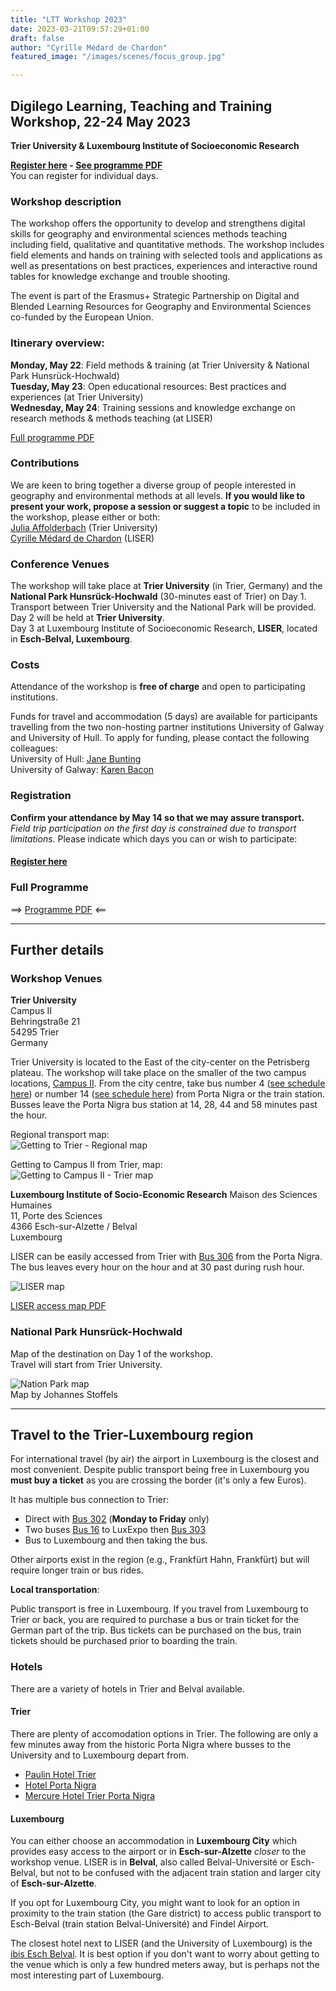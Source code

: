 ```yaml
---
title: "LTT Workshop 2023"
date: 2023-03-21T09:57:29+01:00
draft: false
author: "Cyrille Médard de Chardon"
featured_image: "/images/scenes/focus_group.jpg"

---
```


## Digilego Learning, Teaching and Training Workshop, **22-24 May 2023**
**Trier University & Luxembourg Institute of Socioeconomic Research**  

**[Register here](https://www.uni-trier.de/universitaet/fachbereiche-faecher/fachbereich-vi/faecher/nachhaltige-regional-und-standortentwicklung/standard-titel#c381241) - [See programme PDF](Programme_v1.pdf)**  
You can register for individual days.

### Workshop description
The workshop offers the opportunity to develop and strengthens digital skills for geography and environmental sciences methods teaching including field, qualitative and quantitative methods. The workshop includes field elements and hands on training with selected tools and applications as well as presentations on best practices, experiences and interactive round tables for knowledge exchange and trouble shooting.

The event is part of the Erasmus+ Strategic Partnership on Digital and Blended Learning Resources for Geography and Environmental Sciences co-funded by the European Union.

### Itinerary overview:
**Monday, May 22**: Field methods & training (at Trier University & National Park Hunsrück-Hochwald)  
**Tuesday, May 23**: Open educational resources: Best practices and experiences (at Trier University)  
**Wednesday, May 24**: Training sessions and knowledge exchange on research methods & methods teaching (at LISER)

[Full programme PDF](Programme_v1.pdf)

### Contributions
We are keen to bring together a diverse group of people interested in geography and environmental methods at all levels.
**If you would like to present your work, propose a session or suggest a topic** to be included in the workshop, please either or both:  
[Julia Affolderbach]() (Trier University)  
[Cyrille Médard de Chardon]() (LISER)

### Conference Venues
The workshop will take place at **Trier University** (in Trier, Germany) and the **National Park Hunsrück-Hochwald** (30-minutes east of Trier) on Day 1. Transport between Trier University and the National Park will be provided.  
Day 2 will be held at **Trier University**.  
Day 3 at Luxembourg Institute of Socioeconomic Research, **LISER**, located in **Esch-Belval, Luxembourg**.

### Costs
Attendance of the workshop is **free of charge** and open to participating institutions.

Funds for travel and accommodation (5 days) are available for participants travelling from the two non-hosting partner institutions University of Galway and University of Hull. To apply for funding, please contact the following colleagues:  
University of Hull: [Jane Bunting](m.j.bunting@hull.ac.uk)  
University of Galway: [Karen Bacon](karen.bacon@universityofgalway.ie)

### Registration
**Confirm your attendance by May 14 so that we may assure transport.**  
*Field trip participation on the first day is constrained due to transport limitations.*
Please indicate which days you can or wish to participate:
#### [Register here](https://www.uni-trier.de/universitaet/fachbereiche-faecher/fachbereich-vi/faecher/nachhaltige-regional-und-standortentwicklung/standard-titel#c381241)

### Full Programme

==> [Programme PDF](Programme_v1.pdf) <==

--- 

## Further details

### Workshop Venues
**Trier University**  
Campus II  
Behringstraße 21  
54295 Trier  
Germany

Trier University is located to the East of the city-center on the Petrisberg plateau. The workshop will take place on the smaller of the two campus locations, [Campus II](https://www.uni-trier.de/en/university/directions-contact/campus-maps#c311935).
From the city centre, take bus number 4 ([see schedule here](https://www.swt.de/swt/Integrale?MODULE=Frontend.Media&ACTION=ViewMediaObject&Media.PK=8494&Media.Object.ObjectType=full)) or number 14 ([see schedule here](https://www.swt.de/swt/Integrale?MODULE=Frontend.Media&ACTION=ViewMediaObject&Media.PK=9190&Media.Object.ObjectType=full)) from Porta Nigra or the train station.
Busses leave the Porta Nigra bus station at 14, 28, 44 and 58 minutes past the hour.

Regional transport map:  
![Getting to Trier - Regional map](https://www.uni-trier.de/fileadmin/profil/Lageplaene/Region.jpg)

Getting to Campus II from Trier, map:  
![Getting to Campus II - Trier map](https://www.uni-trier.de/fileadmin/profil/Lageplaene/Trier-uebersicht.jpg)

**Luxembourg Institute of Socio-Economic Research**
Maison des Sciences Humaines  
11, Porte des Sciences  
4366 Esch-sur-Alzette / Belval  
Luxembourg

LISER can be easily accessed from Trier with [Bus 306](https://www.mobiliteit.lu/wp-content/uploads/horaires-new/rgtr/306.pdf?v=20230314) from the Porta Nigra. The bus leaves every hour on the hour and at 30 past during rush hour.

![LISER map](imgs/liser.png)

[LISER access map PDF](https://www.liser.lu/doc_viewer.cfm?tmp=40)

### National Park Hunsrück-Hochwald

Map of the destination on Day 1 of the workshop.  
Travel will start from Trier University.

![Nation Park map](imgs/np.jpg)  
Map by Johannes Stoffels

--- 

## Travel to the Trier-Luxembourg region

For international travel (by air) the airport in Luxembourg is the closest and most convenient. Despite public transport being free in Luxembourg you **must buy a ticket** as you are crossing the border (it's only a few Euros).

It has multiple bus connection to Trier:
- Direct with [Bus 302](https://www.mobiliteit.lu/wp-content/uploads/horaires-new/rgtr/302.pdf) (**Monday to Friday** only)
- Two buses [Bus 16](https://www.mobiliteit.lu/wp-content/uploads/horaires-new/avl/16.pdf) to LuxExpo then [Bus 303](https://www.mobiliteit.lu/wp-content/uploads/horaires-new/rgtr/303.pdf)
- Bus to Luxembourg and then taking the bus.

Other airports exist in the region (e.g., Frankfürt Hahn, Frankfürt) but will require longer train or bus rides.

**Local transportation**:

Public transport is free in Luxembourg. If you travel from Luxembourg to Trier or back, you are required to purchase a bus or train ticket for the German part of the trip. Bus tickets can be purchased on the bus, train tickets should be purchased prior to boarding the train.

### Hotels

There are a variety of hotels in Trier and Belval available.


#### Trier

There are plenty of accomodation options in Trier. The following are only a few minutes away from the historic Porta Nigra where busses to the University and to Luxembourg depart from.

- [Paulin Hotel Trier](https://www.hotel-paulin-trier.de/)  
- [Hotel Porta Nigra](https://www.hotel-porta-nigra.de/)  
- [Mercure Hotel Trier Porta Nigra](https://all.accor.com/hotel/5356/index.de.shtml?utm_campaign=seo+maps&utm_medium=seo+maps&utm_source=google+Maps)

#### Luxembourg

You can either choose an accommodation in **Luxembourg City** which provides easy access to the airport or in **Esch-sur-Alzette** *closer* to the workshop venue.
LISER is in **Belval**, also called Belval-Université or Esch-Belval, but not to be confused with the adjacent train station and larger city of **Esch-sur-Alzette**.

If you opt for Luxembourg City, you might want to look for an option in proximity to the train station (the Gare district) to access public transport to Esch-Belval (train station Belval-Université) and Findel Airport. 

The closest hotel next to LISER (and the University of Luxembourg) is the [ibis Esch Belval](https://all.accor.com/ssr/app/ibis/hotels/esch-sur-alzette-luxembourg/index.fr.shtml?).
It is best option if you don't want to worry about getting to the venue which is only a few hundred meters away, but is perhaps not the most interesting part of Luxembourg.

